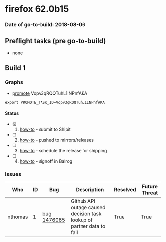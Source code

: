 # firefox 62.0b15

### Date of go-to-build: 2018-08-06

## Preflight tasks (pre go-to-build)
- none

## Build 1  

### Graphs
* [promote](https://tools.taskcluster.net/push-inspector/#/Vopv3qRQQTuhL1INPnfAKA) Vopv3qRQQTuhL1INPnfAKA
```
export PROMOTE_TASK_ID=Vopv3qRQQTuhL1INPnfAKA
```


#### Status
- [x] 1.  [how-to](https://wiki.mozilla.org/Release:Release_Automation_on_Mercurial:Starting_a_Release#Submit_to_Ship_It)  - submit to Shipit
- [ ] 2.  [how-to](https://github.com/mozilla-releng/releasewarrior-2.0/blob/master/docs/release-promotion/desktop/howto.md#push-artifacts-to-releases-directory)  - pushed to mirrors/releases
- [ ] 3.  [how-to](https://github.com/mozilla-releng/releasewarrior-2.0/blob/master/docs/release-promotion/desktop/howto.md#ship-the-release)  - schedule the release for shipping
- [ ] 4.  [how-to](https://github.com/mozilla-releng/releasewarrior-2.0/blob/master/docs/release-promotion/desktop/howto.md#obtain-sign-offs-for-changes)  - signoff in Balrog

### Issues
| Who                 | ID               | Bug                                                                 | Description                | Resolved                | Future Threat                |
| ------------------- | ---------------- | ------------------------------------------------------------------- | -------------------------- | ----------------------- | ---------------------------- |
| nthomas  | 1 | [bug 1476065](https://bugzil.la/1476065)        | Github API outage caused decision task lookup of partner data to fail | True | True |

